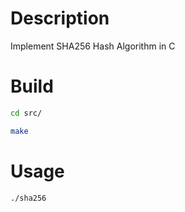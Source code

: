 # Description
Implement SHA256 Hash Algorithm in C
# Build
```bash
cd src/

make
```
# Usage
```bash
./sha256
```
